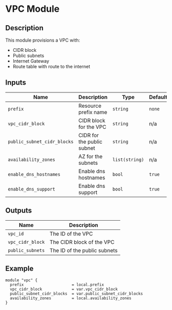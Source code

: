 # VPC Module

## Description

This module provisions a VPC with:

- CIDR block
- Public subnets
- Internet Gateway
- Route table with route to the internet

## Inputs

| Name               | Description                                 | Type           | Default     | Required |
|--------------------|---------------------------------------------|----------------|-------------|----------|
| `prefix`           | Resource prefix name                        | `string`       | `none`      | no       |
| `vpc_cidr_block`       | CIDR block for the VPC       | `string`       | n/a         | yes      |
| `public_subnet_cidr_blocks` | CIDR for the public subnet | `string`   | n/a         | yes      |
| `availability_zones` | AZ for the subnets         | `list(string)`       | n/a         | yes      |
| `enable_dns_hostnames` | Enable dns hostnames | `bool`   | `true`         | no      |
| `enable_dns_support` | Enable dns support | `bool`   | `true`         | no      |

## Outputs

| Name               | Description                  |
|--------------------|------------------------------|
| `vpc_id`           | The ID of the VPC            |
| `vpc_cidr_block`           | The CIDR block of the VPC            |
| `public_subnets` | The ID of the public subnets  |

## Example

```hcl
module "vpc" {
  prefix                     = local.prefix
  vpc_cidr_block             = var.vpc_cidr_block
  public_subnet_cidr_blocks  = var.public_subnet_cidr_blocks
  availability_zones         = local.availability_zones
}